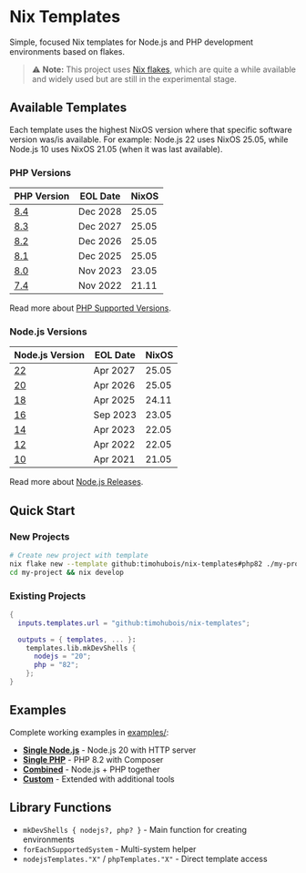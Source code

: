 # Nix Templates

Simple, focused Nix templates for Node.js and PHP development environments based on flakes.

> ⚠️ **Note:** This project uses [Nix flakes](https://nixos.wiki/wiki/Flakes), which are quite a while available and widely used but are still in the experimental stage.

## Available Templates

Each template uses the highest NixOS version where that specific software version was/is available. For example: Node.js 22 uses NixOS 25.05, while Node.js 10 uses NixOS 21.05 (when it was last available).

### PHP Versions

| PHP Version | EOL Date | NixOS |
|---------|----------|-------|
| [8.4](./php/php84) | Dec 2028 | 25.05 |
| [8.3](./php/php83) | Dec 2027 | 25.05 |
| [8.2](./php/php82) | Dec 2026 | 25.05 |
| [8.1](./php/php81) | Dec 2025 | 25.05 |
| [8.0](./php/php80) | Nov 2023 | 23.05 |
| [7.4](./php/php74) | Nov 2022 | 21.11 |

Read more about [PHP Supported Versions](https://www.php.net/supported-versions.php).

### Node.js Versions

| Node.js Version | EOL Date | NixOS |
|---------|----------|-------|
| [22](./nodejs/nodejs_22) | Apr 2027 | 25.05 |
| [20](./nodejs/nodejs_20) | Apr 2026 | 25.05 |
| [18](./nodejs/nodejs_18) | Apr 2025 | 24.11 |
| [16](./nodejs/nodejs_16) | Sep 2023 | 23.05 |
| [14](./nodejs/nodejs_14) | Apr 2023 | 22.05 |
| [12](./nodejs/nodejs_12) | Apr 2022 | 22.05 |
| [10](./nodejs/nodejs_10) | Apr 2021 | 21.05 |

Read more about [Node.js Releases](https://nodejs.org/en/about/previous-releases).

## Quick Start

### New Projects

```bash
# Create new project with template
nix flake new --template github:timohubois/nix-templates#php82 ./my-project
cd my-project && nix develop
```

### Existing Projects

```nix
{
  inputs.templates.url = "github:timohubois/nix-templates";

  outputs = { templates, ... }:
    templates.lib.mkDevShells {
      nodejs = "20";
      php = "82";
    };
}
```

## Examples

Complete working examples in [examples/](./examples/):

- **[Single Node.js](./examples/single-nodejs/)** - Node.js 20 with HTTP server
- **[Single PHP](./examples/single-php/)** - PHP 8.2 with Composer
- **[Combined](./examples/combined/)** - Node.js + PHP together
- **[Custom](./examples/custom/)** - Extended with additional tools

## Library Functions

- `mkDevShells { nodejs?, php? }` - Main function for creating environments
- `forEachSupportedSystem` - Multi-system helper
- `nodejsTemplates."X"` / `phpTemplates."X"` - Direct template access

